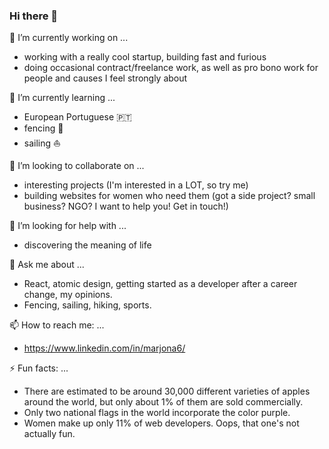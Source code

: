 ### Hi there 👋

<!--
**Marjona6/Marjona6** is a ✨ _special_ ✨ repository because its `README.md` (this file) appears on your GitHub profile.

Here are some ideas to get you started:
-->

🔭 I’m currently working on ...
* working with a really cool startup, building fast and furious
* doing occasional contract/freelance work, as well as pro bono work for people and causes I feel strongly about

🌱 I’m currently learning ...
* European Portuguese 🇵🇹
* fencing 🤺
* sailing ⛵

👯 I’m looking to collaborate on ...
* interesting projects (I'm interested in a LOT, so try me)
* building websites for women who need them (got a side project? small business? NGO? I want to help you! Get in touch!)

🤔 I’m looking for help with ...
* discovering the meaning of life

💬 Ask me about ...
* React, atomic design, getting started as a developer after a career change, my opinions.
* Fencing, sailing, hiking, sports.

📫 How to reach me: ...
* https://www.linkedin.com/in/marjona6/

⚡ Fun facts: ...
* There are estimated to be around 30,000 different varieties of apples around the world, but only about 1% of them are sold commercially.
* Only two national flags in the world incorporate the color purple.
* Women make up only 11% of web developers. Oops, that one's not actually fun.
